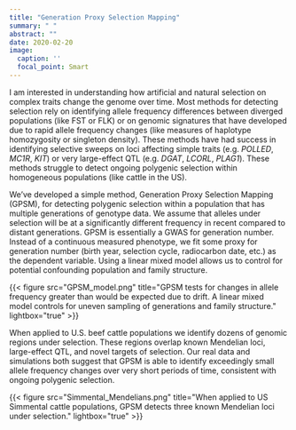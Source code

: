 ```yaml
---
title: "Generation Proxy Selection Mapping"
summary: " "
abstract: ""
date: 2020-02-20
image:
  caption: ''
  focal_point: Smart
---
```



I am interested in understanding how artificial and natural selection on complex traits change the genome over time. Most methods for detecting selection rely on identifying allele frequency differences between diverged populations (like FST or FLK) or on genomic signatures that have developed due to rapid allele frequency changes (like measures of haplotype homozygosity or singleton density). These methods have had success in identifying selective sweeps on loci affecting simple traits (e.g. *POLLED*, *MC1R*, *KIT*) or very large-effect QTL (e.g. *DGAT*, *LCORL*, *PLAG1*). These methods struggle to detect ongoing polygenic selection within homogeneous populations (like cattle in the US).

We’ve developed a simple method, Generation Proxy Selection Mapping (GPSM), for detecting polygenic selection within a population that has multiple generations of genotype data. We assume that alleles under selection will be at a significantly different frequency in recent compared to distant generations. GPSM is essentially a GWAS for generation number. Instead of a continuous measured phenotype, we fit some proxy for generation number (birth year, selection cycle, radiocarbon date, etc.) as the dependent variable. Using a linear mixed model allows us to control for potential confounding population and family structure.

{{< figure src="GPSM_model.png" title="GPSM tests for changes in allele frequency greater than would be expected due to drift. A linear mixed model controls for uneven sampling of generations and family structure." lightbox="true" >}}

When applied to U.S. beef cattle populations we identify dozens of genomic regions under selection. These regions overlap known Mendelian loci, large-effect QTL, and novel targets of selection. Our real data and simulations both suggest that GPSM is able to identify exceedingly small allele frequency changes over very short periods of time, consistent with ongoing polygenic selection.

{{< figure src="Simmental_Mendelians.png" title="When applied to US Simmental cattle populations, GPSM detects three known Mendelian loci under selection." lightbox="true" >}}

